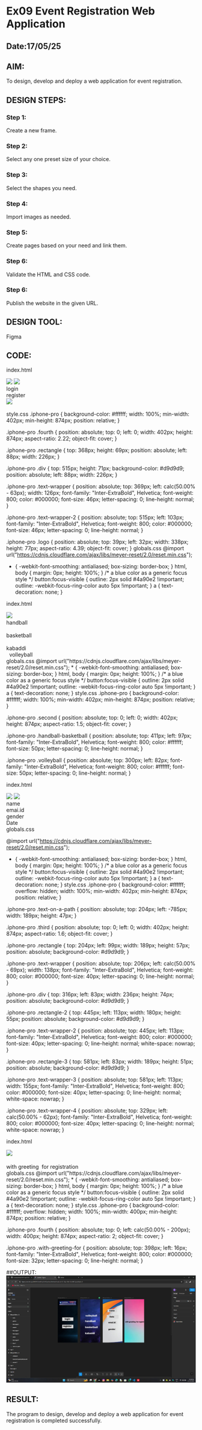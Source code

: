 # Ex09 Event Registration Web Application
## Date:17/05/25

## AIM:
To design, develop and deploy a web application for event registration.

## DESIGN STEPS:

### Step 1:
Create a new frame.

### Step 2:
Select any one preset size of your choice.

### Step 3:
Select the shapes you need.

### Step 4:
Import images as needed.

### Step 5:
Create pages based on your need and link them.

### Step 6:

Validate the HTML and CSS code.

### Step 6:

Publish the website in the given URL.

## DESIGN TOOL:
Figma

## CODE:

index.html
<!DOCTYPE html>
<html>
  <head>
    <meta name="viewport" content="width=device-width, initial-scale=1" />
    <meta charset="utf-8" />
    <link rel="stylesheet" href="globals.css" />
    <link rel="stylesheet" href="style.css" />
  </head>
  <body>
    <div class="iphone-pro">
      <img class="fourth" src="img/fourth-2.png" />
      <img class="rectangle" src="img/rectangle-1.svg" />
      <div class="div"></div>
      <div class="text-wrapper">login</div>
      <div class="text-wrapper-2">register</div>
      <img class="logo" src="img/logo-1.png" />
    </div>
  </body>
</html>

style.css
.iphone-pro {
  background-color: #ffffff;
  width: 100%;
  min-width: 402px;
  min-height: 874px;
  position: relative;
}

.iphone-pro .fourth {
  position: absolute;
  top: 0;
  left: 0;
  width: 402px;
  height: 874px;
  aspect-ratio: 2.22;
  object-fit: cover;
}

.iphone-pro .rectangle {
  top: 368px;
  height: 69px;
  position: absolute;
  left: 88px;
  width: 226px;
}

.iphone-pro .div {
  top: 515px;
  height: 71px;
  background-color: #d9d9d9;
  position: absolute;
  left: 88px;
  width: 226px;
}

.iphone-pro .text-wrapper {
  position: absolute;
  top: 369px;
  left: calc(50.00% - 63px);
  width: 126px;
  font-family: "Inter-ExtraBold", Helvetica;
  font-weight: 800;
  color: #000000;
  font-size: 46px;
  letter-spacing: 0;
  line-height: normal;
}

.iphone-pro .text-wrapper-2 {
  position: absolute;
  top: 515px;
  left: 103px;
  font-family: "Inter-ExtraBold", Helvetica;
  font-weight: 800;
  color: #000000;
  font-size: 46px;
  letter-spacing: 0;
  line-height: normal;
}

.iphone-pro .logo {
  position: absolute;
  top: 39px;
  left: 32px;
  width: 338px;
  height: 77px;
  aspect-ratio: 4.39;
  object-fit: cover;
}
globals.css
@import url("https://cdnjs.cloudflare.com/ajax/libs/meyer-reset/2.0/reset.min.css");
* {
  -webkit-font-smoothing: antialiased;
  box-sizing: border-box;
}
html,
body {
  margin: 0px;
  height: 100%;
}
/* a blue color as a generic focus style */
button:focus-visible {
  outline: 2px solid #4a90e2 !important;
  outline: -webkit-focus-ring-color auto 5px !important;
}
a {
  text-decoration: none;
}

index.html

<!DOCTYPE html>
<html>
  <head>
    <meta name="viewport" content="width=device-width, initial-scale=1" />
    <meta charset="utf-8" />
    <link rel="stylesheet" href="globals.css" />
    <link rel="stylesheet" href="style.css" />
  </head>
  <body>
    <div class="iphone-pro">
      <img class="second" src="img/second-1.png" />
      <div class="handball-basketball">handball<br /><br />basketball<br /><br />kabaddi</div>
      <div class="volleyball">&nbsp;&nbsp;volleyball</div>
    </div>
  </body>
</html>
 globals.css
 @import url("https://cdnjs.cloudflare.com/ajax/libs/meyer-reset/2.0/reset.min.css");
* {
  -webkit-font-smoothing: antialiased;
  box-sizing: border-box;
}
html,
body {
  margin: 0px;
  height: 100%;
}
/* a blue color as a generic focus style */
button:focus-visible {
  outline: 2px solid #4a90e2 !important;
  outline: -webkit-focus-ring-color auto 5px !important;
}
a {
  text-decoration: none;
}
style.css
.iphone-pro {
  background-color: #ffffff;
  width: 100%;
  min-width: 402px;
  min-height: 874px;
  position: relative;
}

.iphone-pro .second {
  position: absolute;
  top: 0;
  left: 0;
  width: 402px;
  height: 874px;
  aspect-ratio: 1.5;
  object-fit: cover;
}

.iphone-pro .handball-basketball {
  position: absolute;
  top: 411px;
  left: 97px;
  font-family: "Inter-ExtraBold", Helvetica;
  font-weight: 800;
  color: #ffffff;
  font-size: 50px;
  letter-spacing: 0;
  line-height: normal;
}

.iphone-pro .volleyball {
  position: absolute;
  top: 300px;
  left: 82px;
  font-family: "Inter-ExtraBold", Helvetica;
  font-weight: 800;
  color: #ffffff;
  font-size: 50px;
  letter-spacing: 0;
  line-height: normal;
}

index.html
<!DOCTYPE html>
<html>
  <head>
    <meta name="viewport" content="width=device-width, initial-scale=1" />
    <meta charset="utf-8" />
    <link rel="stylesheet" href="globals.css" />
    <link rel="stylesheet" href="style.css" />
  </head>
  <body>
    <div class="iphone-pro">
      <img class="text-on-a-path" src="img/text-on-a-path.svg" />
      <img class="third" src="img/third-1.png" />
      <div class="rectangle"></div>
      <div class="text-wrapper">name</div>
      <div class="div"></div>
      <div class="rectangle-2"></div>
      <div class="text-wrapper-2">emai.id</div>
      <div class="rectangle-3"></div>
      <div class="text-wrapper-3">gender</div>
      <div class="text-wrapper-4">Date</div>
    </div>
  </body>
</html>
globals.css

@import url("https://cdnjs.cloudflare.com/ajax/libs/meyer-reset/2.0/reset.min.css");
* {
  -webkit-font-smoothing: antialiased;
  box-sizing: border-box;
}
html,
body {
  margin: 0px;
  height: 100%;
}
/* a blue color as a generic focus style */
button:focus-visible {
  outline: 2px solid #4a90e2 !important;
  outline: -webkit-focus-ring-color auto 5px !important;
}
a {
  text-decoration: none;
}
style.css
.iphone-pro {
  background-color: #ffffff;
  overflow: hidden;
  width: 100%;
  min-width: 402px;
  min-height: 874px;
  position: relative;
}

.iphone-pro .text-on-a-path {
  position: absolute;
  top: 204px;
  left: -785px;
  width: 189px;
  height: 47px;
}

.iphone-pro .third {
  position: absolute;
  top: 0;
  left: 0;
  width: 402px;
  height: 874px;
  aspect-ratio: 1.6;
  object-fit: cover;
}

.iphone-pro .rectangle {
  top: 204px;
  left: 99px;
  width: 189px;
  height: 57px;
  position: absolute;
  background-color: #d9d9d9;
}

.iphone-pro .text-wrapper {
  position: absolute;
  top: 206px;
  left: calc(50.00% - 69px);
  width: 138px;
  font-family: "Inter-ExtraBold", Helvetica;
  font-weight: 800;
  color: #000000;
  font-size: 40px;
  letter-spacing: 0;
  line-height: normal;
}

.iphone-pro .div {
  top: 316px;
  left: 83px;
  width: 236px;
  height: 74px;
  position: absolute;
  background-color: #d9d9d9;
}

.iphone-pro .rectangle-2 {
  top: 445px;
  left: 113px;
  width: 180px;
  height: 55px;
  position: absolute;
  background-color: #d9d9d9;
}

.iphone-pro .text-wrapper-2 {
  position: absolute;
  top: 445px;
  left: 113px;
  font-family: "Inter-ExtraBold", Helvetica;
  font-weight: 800;
  color: #000000;
  font-size: 40px;
  letter-spacing: 0;
  line-height: normal;
  white-space: nowrap;
}

.iphone-pro .rectangle-3 {
  top: 581px;
  left: 83px;
  width: 189px;
  height: 51px;
  position: absolute;
  background-color: #d9d9d9;
}

.iphone-pro .text-wrapper-3 {
  position: absolute;
  top: 581px;
  left: 113px;
  width: 155px;
  font-family: "Inter-ExtraBold", Helvetica;
  font-weight: 800;
  color: #000000;
  font-size: 40px;
  letter-spacing: 0;
  line-height: normal;
  white-space: nowrap;
}

.iphone-pro .text-wrapper-4 {
  position: absolute;
  top: 329px;
  left: calc(50.00% - 62px);
  font-family: "Inter-ExtraBold", Helvetica;
  font-weight: 800;
  color: #000000;
  font-size: 40px;
  letter-spacing: 0;
  line-height: normal;
  white-space: nowrap;
}

index.html
<!DOCTYPE html>
<html>
  <head>
    <meta name="viewport" content="width=device-width, initial-scale=1" />
    <meta charset="utf-8" />
    <link rel="stylesheet" href="globals.css" />
    <link rel="stylesheet" href="style.css" />
  </head>
  <body>
    <div class="iphone-pro">
      <img class="fourth" src="img/fourth-1.png" />
      <div class="with-greeting-for"><br />with greeting&nbsp;&nbsp;for registration</div>
    </div>
  </body>
</html>
globals.css
@import url("https://cdnjs.cloudflare.com/ajax/libs/meyer-reset/2.0/reset.min.css");
* {
  -webkit-font-smoothing: antialiased;
  box-sizing: border-box;
}
html,
body {
  margin: 0px;
  height: 100%;
}
/* a blue color as a generic focus style */
button:focus-visible {
  outline: 2px solid #4a90e2 !important;
  outline: -webkit-focus-ring-color auto 5px !important;
}
a {
  text-decoration: none;
}
style.css
.iphone-pro {
  background-color: #ffffff;
  overflow: hidden;
  width: 100%;
  min-width: 400px;
  min-height: 874px;
  position: relative;
}

.iphone-pro .fourth {
  position: absolute;
  top: 0;
  left: calc(50.00% - 200px);
  width: 400px;
  height: 874px;
  aspect-ratio: 2;
  object-fit: cover;
}

.iphone-pro .with-greeting-for {
  position: absolute;
  top: 398px;
  left: 16px;
  font-family: "Inter-ExtraBold", Helvetica;
  font-weight: 800;
  color: #000000;
  font-size: 32px;
  letter-spacing: 0;
  line-height: normal;
}




##OUTPUT:
![alt text](screen.jpg)
 



## RESULT:
The program to design, develop and deploy a web application for event registration is completed successfully.